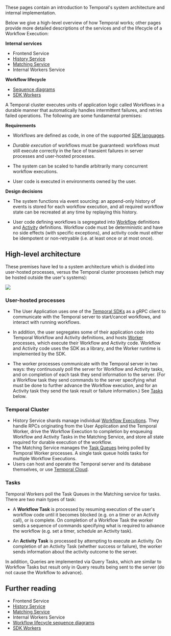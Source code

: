 These pages contain an introduction to Temporal's system architecture and internal implementation.

Below we give a high-level overview of how Temporal works; other pages provide more detailed descriptions of the services and of the lifecycle of a Workflow Execution:

**Internal services**

- Frontend Service
- [History Service](../service/history/README.md)
- [Matching Service](../service/matching/README.md)
- Internal Workers Service

**Workflow lifecycle**

- [Sequence diagrams](./workflow-lifecycle.md)
- [SDK Workers](https://github.com/temporalio/sdk-core/blob/master/ARCHITECTURE.md)

A Temporal cluster executes units of application logic called Workflows in a durable manner that automatically handles intermittent failures, and retries failed operations.
The following are some fundamental premises:

**Requirements**

- Workflows are defined as code, in one of the supported [SDK languages](https://docs.temporal.io/dev-guide).

- _Durable execution_ of workflows must be guaranteed: workflows must still execute correctly in the face of transient failures in server processes and user-hosted processes.

- The system can be scaled to handle arbitrarily many concurrent workflow executions.

- User code is executed in environments owned by the user.

**Design decisions**

- The system functions via event sourcing: an append-only history of events is stored for each workflow execution, and all required workflow state can be recreated at any time by replaying this history.

- User code defining workflows is segregated into [Workflow](https://docs.temporal.io/workflows) definitions and [Activity](https://docs.temporal.io/activities) definitions.
  Workflow code must be deterministic and have no side effects (with specific exceptions), and activity code must either be idempotent or non-retryable (i.e. at least once or at most once).

## High-level architecture

These premises have led to a system architecture which is divided into user-hosted processes, versus the Temporal cluster processes (which may be hosted outside the user's systems):

<!-- https://lucid.app/lucidchart/0202e4b8-5258-4cd6-a6a0-67159300532b/edit -->
<img src="https://github.com/temporalio/temporal/assets/52205/47a7c139-1bb4-46f9-a401-793a63e39341">

### User-hosted processes

- The User Application uses one of the [Temporal SDKs](https://docs.temporal.io/dev-guide) as a gRPC client to communicate with the Temporal server to start/cancel workflows, and interact with running workflows.

- In addition, the user segregates some of their application code into Temporal Workflow and Activity definitions, and hosts [Worker](https://docs.temporal.io/workers) processes, which execute their Workflow and Activity code.
  Workflow and Activity code uses the SDK as a library, and the Worker runtime is implemented by the SDK.

- The worker processes communicate with the Temporal server in two ways: they continuously poll the server for Workflow and Activity tasks, and on completion of each task they send information to the server.
  (For a Workflow task they send commands to the server specifying what must be done to further advance the Workflow execution, and for an Activity task they send the task result or failure information.)
  See [Tasks](./#Tasks) below.

### Temporal Cluster

- History Service shards manage individual [Workflow Executions](https://docs.temporal.io/workflows#workflow-execution).
  They handle RPCs originating from the User Application and the Temporal Worker, drive the Workflow Execution to completion by enqueuing Workflow and Activity Tasks in the Matching Service, and store all state required for durable execution of the workflow.
- The Matching Service manages the [Task Queues](https://docs.temporal.io/workers#task-queue) being polled by Temporal Worker processes.
  A single task queue holds tasks for multiple Workflow Executions.
- Users can host and operate the Temporal server and its database themselves, or use [Temporal Cloud](https://temporal.io/cloud).

### Tasks

Temporal Workers poll the Task Queues in the Matching service for tasks. There are two main types of task:

- A **Workflow Task** is processed by resuming execution of the user's workflow code until it becomes blocked (e.g. on a timer or an Activity call), or is complete.
  On completion of a Workflow Task the worker sends a sequence of commands specifying what is required to advance the workflow (e.g. set a timer, schedule an Activity task).

- An **Activity Task** is processed by attempting to execute an Activity.
  On completion of an Activity Task (whether success or failure), the worker sends information about the activity outcome to the server.

In addition, Queries are implemented via Query Tasks, which are similar to Workflow Tasks but result only in Query results being sent to the server (do not cause the Workflow to advance).

## Further reading

- Frontend Service
- [History Service](../service/history/README.md)
- [Matching Service](../service/matching/README.md)
- Internal Workers Service
- [Workflow lifecycle sequence diagrams](./workflow-lifecycle.md)
- [SDK Workers](https://github.com/temporalio/sdk-core/blob/master/ARCHITECTURE.md)
